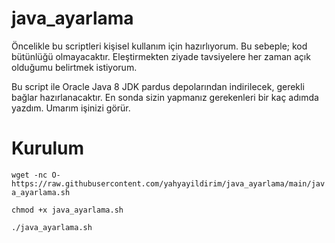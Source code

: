 # java_ayarlama
Öncelikle bu scriptleri kişisel kullanım için hazırlıyorum. Bu sebeple; kod bütünlüğü olmayacaktır. Eleştirmekten ziyade tavsiyelere her zaman açık olduğumu belirtmek istiyorum.


Bu script ile Oracle Java 8 JDK pardus depolarından indirilecek, gerekli bağlar hazırlanacaktır. En sonda sizin yapmanız gerekenleri bir kaç adımda yazdım. Umarım işinizi görür.

# Kurulum
```wget -nc O- https://raw.githubusercontent.com/yahyayildirim/java_ayarlama/main/java_ayarlama.sh```

```chmod +x java_ayarlama.sh```

```./java_ayarlama.sh```
